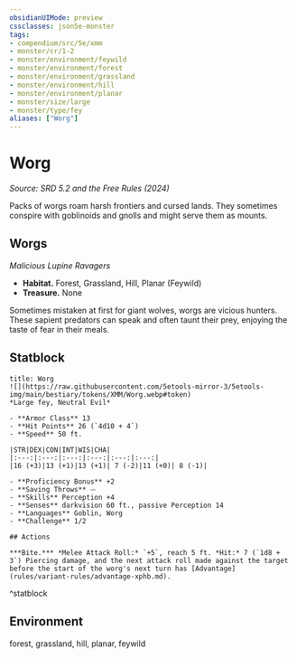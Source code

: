 ```yaml
---
obsidianUIMode: preview
cssclasses: json5e-monster
tags:
- compendium/src/5e/xmm
- monster/cr/1-2
- monster/environment/feywild
- monster/environment/forest
- monster/environment/grassland
- monster/environment/hill
- monster/environment/planar
- monster/size/large
- monster/type/fey
aliases: ["Worg"]
---
```

# Worg
*Source: SRD 5.2 and the Free Rules (2024)*  

Packs of worgs roam harsh frontiers and cursed lands. They sometimes conspire with goblinoids and gnolls and might serve them as mounts.

## Worgs

*Malicious Lupine Ravagers*

- **Habitat.** Forest, Grassland, Hill, Planar (Feywild)  
- **Treasure.** None  

Sometimes mistaken at first for giant wolves, worgs are vicious hunters. These sapient predators can speak and often taunt their prey, enjoying the taste of fear in their meals.

## Statblock

```ad-statblock
title: Worg
![](https://raw.githubusercontent.com/5etools-mirror-3/5etools-img/main/bestiary/tokens/XMM/Worg.webp#token)
*Large fey, Neutral Evil*

- **Armor Class** 13
- **Hit Points** 26 (`4d10 + 4`)
- **Speed** 50 ft.

|STR|DEX|CON|INT|WIS|CHA|
|:---:|:---:|:---:|:---:|:---:|:---:|
|16 (+3)|13 (+1)|13 (+1)| 7 (-2)|11 (+0)| 8 (-1)|

- **Proficiency Bonus** +2
- **Saving Throws** ⏤
- **Skills** Perception +4
- **Senses** darkvision 60 ft., passive Perception 14
- **Languages** Goblin, Worg
- **Challenge** 1/2

## Actions

***Bite.*** *Melee Attack Roll:* `+5`, reach 5 ft. *Hit:* 7 (`1d8 + 3`) Piercing damage, and the next attack roll made against the target before the start of the worg's next turn has [Advantage](rules/variant-rules/advantage-xphb.md).
```
^statblock

## Environment

forest, grassland, hill, planar, feywild